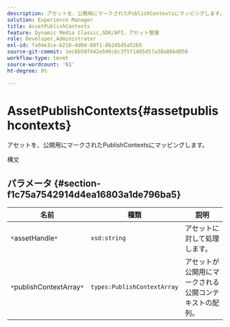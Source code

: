 ```yaml
---
description: アセットを、公開用にマークされたPublishContextsにマッピングします。
solution: Experience Manager
title: AssetPublishContexts
feature: Dynamic Media Classic,SDK/API，アセット管理
role: Developer,Administrator
exl-id: fa94e3ce-b210-4d0d-88f1-0b245d5a52b5
source-git-commit: 1ec8b59f442eb96c6c3f5f1405d57a38a86bd056
workflow-type: tm+mt
source-wordcount: '61'
ht-degree: 8%

---
```


# AssetPublishContexts{#assetpublishcontexts}

アセットを、公開用にマークされたPublishContextsにマッピングします。

構文

## パラメータ {#section-f1c75a7542914d4ea16803a1de796ba5}

| 名前 | 種類 | 説明 |
|---|---|---|
| `*`assetHandle`*` | `xsd:string` | アセットに対して処理します。 |
| `*`publishContextArray`*` | `types:PublishContextArray` | アセットが公開用にマークされる公開コンテキストの配列。 |

